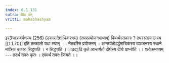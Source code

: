 ```yaml
---
index: 6.1.131
sutra: दिव उत्‌
vritti: mahabhashyam

---
```

 इर्3चाक्रवर्मणस्य (256)  (उकारादेशाधिकरणम्) (तपरप्रयोजनभाष्यम्) किमर्थस्तकारः ? तपरस्तत्कालस्य [[1.1.70]] इति तत्कालो यथा स्यात् ।। नैतदस्ति प्रयोजनम् । आन्तर्यतोऽर्द्धमात्रिकस्य व्यञ्जनस्य स्थाने मात्रिक उकारः सिद्ध्यति । न सिद्ध्यति । ःढ़द्य;ठि कृते आन्तर्यतो दीर्घस्य दीर्घः प्राप्नोति ।। श्लोकभाष्यम् --- तदर्थं तपरः कृतः । एवमर्थं तपरः क्रियते ।। 